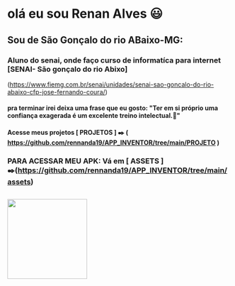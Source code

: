 # olá eu sou Renan Alves :smiley:
## Sou de São Gonçalo do rio ABaixo-MG:

### Aluno do senai, onde faço curso de informatíca  para internet [SENAI- São gonçalo do rio Abixo]
(https://www.fiemg.com.br/senai/unidades/senai-sao-goncalo-do-rio-abaixo-cfp-jose-fernando-coura/)


#### pra terminar irei deixa uma frase que eu gosto: "Ter em si próprio uma confiança exagerada é um excelente treino intelectual.:thought_balloon:"


#### Acesse meus projetos [ PROJETOS ] :black_nib: ( https://github.com/rennanda19/APP_INVENTOR/tree/main/PROJETO )

### PARA ACESSAR MEU APK: Vá em [ ASSETS ] :black_nib:(https://github.com/rennanda19/APP_INVENTOR/tree/main/assets)

##

  <a href="https://github.com/rennanda19/rennanda19" target="_blank">
  <img height="180em" src="https://github-readme-stats.vercel.app/api?username=rennanda19&show_icons=true&theme=transparent&include_all_commits=true&count_private=true"/>
  </a>
</div>

##


